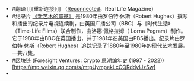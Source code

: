 - #翻译 [[《重新连接》]] （[Reconnected](https://reallifemag.com/reconnected/)，Real Life Magazine）
- #纪录片 [《新艺术的震撼》](https://movie.douban.com/subject/3003247/) 是1980年由罗伯特·休斯（Robert Hughes）撰写和播出的纪录片电视连续剧，由英国广播公司（BBC）与《时代生活》（Time-Life Films）联合制作，由洛娜·佩格拉姆（ Lorna Pegram）制作。它于1980年由BBC在英国播出，并于1981年在美国由PBS播出。纪录片由罗伯特·休斯（Robert Hughes）追踪记录了1880年至1980年的现代艺术发展。一共八集。
- #区块链 (Foresight Ventures: Crypto 思潮编年史 (1997 - 2022))[https://mp.weixin.qq.com/s/mtpUympekLcCQRddylJzSw]
-